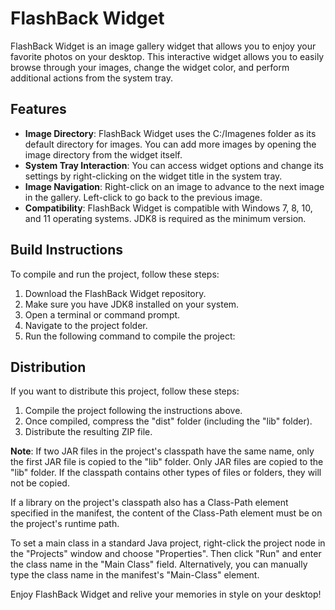 # FlashBack Widget

FlashBack Widget is an image gallery widget that allows you to enjoy your favorite photos on your desktop. This interactive widget allows you to easily browse through your images, change the widget color, and perform additional actions from the system tray.

## Features

- **Image Directory**: FlashBack Widget uses the C:/Imagenes folder as its default directory for images. You can add more images by opening the image directory from the widget itself.
- **System Tray Interaction**: You can access widget options and change its settings by right-clicking on the widget title in the system tray.
- **Image Navigation**: Right-click on an image to advance to the next image in the gallery. Left-click to go back to the previous image.
- **Compatibility**: FlashBack Widget is compatible with Windows 7, 8, 10, and 11 operating systems. JDK8 is required as the minimum version.

## Build Instructions

To compile and run the project, follow these steps:

1. Download the FlashBack Widget repository.
2. Make sure you have JDK8 installed on your system.
3. Open a terminal or command prompt.
4. Navigate to the project folder.
5. Run the following command to compile the project:


## Distribution

If you want to distribute this project, follow these steps:

1. Compile the project following the instructions above.
2. Once compiled, compress the "dist" folder (including the "lib" folder).
3. Distribute the resulting ZIP file.

**Note**: If two JAR files in the project's classpath have the same name, only the first JAR file is copied to the "lib" folder. Only JAR files are copied to the "lib" folder. If the classpath contains other types of files or folders, they will not be copied.

If a library on the project's classpath also has a Class-Path element specified in the manifest, the content of the Class-Path element must be on the project's runtime path.

To set a main class in a standard Java project, right-click the project node in the "Projects" window and choose "Properties". Then click "Run" and enter the class name in the "Main Class" field. Alternatively, you can manually type the class name in the manifest's "Main-Class" element.

Enjoy FlashBack Widget and relive your memories in style on your desktop!
